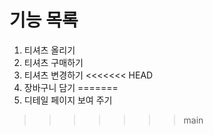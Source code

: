 # 기능 목록
1. 티셔츠 올리기 
2. 티셔츠 구매하기
3. 티셔츠 변경하기
<<<<<<< HEAD
4. 장바구니 담기
=======
4. 디테일 페이지 보여 주기
>>>>>>> main
